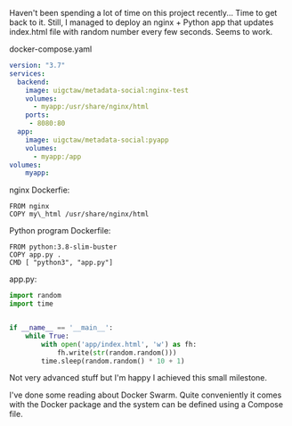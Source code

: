 Haven't been spending a lot of time on this project recently... Time to get
back to it. Still, I managed to deploy an nginx + Python app that updates
index.html file with random number every few seconds. Seems to work.

docker-compose.yaml
```yaml
version: "3.7"
services:
  backend:
    image: uigctaw/metadata-social:nginx-test
    volumes:
      - myapp:/usr/share/nginx/html
    ports:
     - 8080:80
  app:
    image: uigctaw/metadata-social:pyapp
    volumes:
      - myapp:/app
volumes:
    myapp:
```

nginx Dockerfie:
```
FROM nginx
COPY my\_html /usr/share/nginx/html
```

Python program Dockerfile:
```
FROM python:3.8-slim-buster
COPY app.py .
CMD [ "python3", "app.py"]
```

app.py:
```python
import random
import time


if __name__ == '__main__':
    while True:
        with open('app/index.html', 'w') as fh:
            fh.write(str(random.random()))
        time.sleep(random.random() * 10 + 1)
```


Not very advanced stuff but I'm happy I achieved this small milestone.

I've done some reading about Docker Swarm. Quite conveniently it comes with
the Docker package and the system can be defined using a Compose file.
